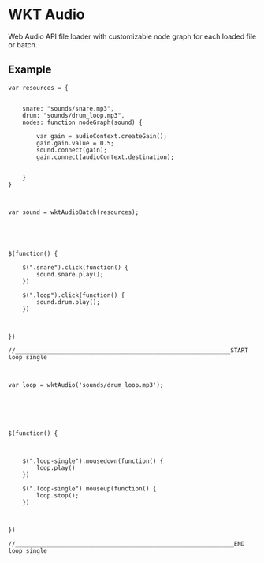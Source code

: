 # WKT Audio
Web Audio API file loader with customizable node graph for each loaded file or batch.


## Example

    
    var resources = {
    
    
        snare: "sounds/snare.mp3",
        drum: "sounds/drum_loop.mp3",
        nodes: function nodeGraph(sound) {
    
            var gain = audioContext.createGain();
            gain.gain.value = 0.5;
            sound.connect(gain);
            gain.connect(audioContext.destination);
    
    
        }
    }
    
    
    
    var sound = wktAudioBatch(resources);
    
    
    
    
    
    $(function() {
    
        $(".snare").click(function() {
            sound.snare.play();
        })
    
        $(".loop").click(function() {
            sound.drum.play();
        })
    
    
    
    })
    
    //_____________________________________________________________START loop single
    
    
    
    var loop = wktAudio('sounds/drum_loop.mp3');
    
    
    
    
    
    
    $(function() {
    
    
    
        $(".loop-single").mousedown(function() {
            loop.play()
        })
    
        $(".loop-single").mouseup(function() {
            loop.stop();
        })
    
    
    
    })
    
    //______________________________________________________________END loop single
        
    
    


